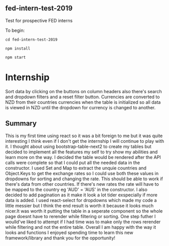 ## fed-intern-test-2019

Test for prospective FED interns

To begin:

```
cd fed-intern-test-2019

npm install

npm start
```
# Internship
Sort data by clicking on the buttons on column headers also there's search and dropdown filters and a reset filter button. Currencies are converted to NZD from their countries currencies when the table is initialized so all data is viewed in NZD until the dropdown for currency is changed to another.

## Summary
This is my first time using react so it was a bit foreign to me but it was quite interesting I think even if I don't get the internship I will continue to play with it. I thought about using bootstrap-table-next2 to create my tables but decided to implement all the features my self to try show my abilities and learn more on the way. I decided the table would be rendered after the API calls were complete so that I could put all the needed data in the constructor. I used Set and Map to extract the unquie countries and Object.Keys to get the exchange rates so I could use both these values in dropdowns for sorting and changing the rate. This should be able to work if there's data from other countries. If there's new rates the rate will have to be mapped to the country eg 'AUD' = 'AUS' in the constructor. I also decided to add pagination as it make it look a lot tider exspecially if more data is added. I used react-select for dropdowns which made my code a little messier but I think the end result is worth it because it looks much nicer.It was worth it putting the table in a seperate component so the whole page doesnt have to rerender while filtering or sorting. One step futher I woulld've liked to attempt if I had time was to make only the rows rerender while filtering and not the entire table. Overall I am happy with the way it looks and functions I enjoyed spending time to learn this new framework/library and thank you for the opportunity!
